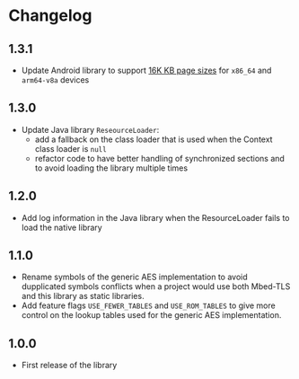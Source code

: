 # Changelog

## 1.3.1

- Update Android library to support [16K KB page sizes](https://developer.android.com/guide/practices/page-sizes) for `x86_64` and `arm64-v8a` devices

## 1.3.0

- Update Java library `ReseourceLoader`:
  - add a fallback on the class loader that is used when the Context class loader is `null`
  - refactor code to have better handling of synchronized sections and to avoid loading the library multiple times

## 1.2.0

- Add log information in the Java library when the ResourceLoader fails to load the native library

## 1.1.0

- Rename symbols of the generic AES implementation to avoid dupplicated symbols conflicts when a project would use both Mbed-TLS and this library as static libraries.
- Add feature flags `USE_FEWER_TABLES` and `USE_ROM_TABLES` to give more control on the lookup tables used for the generic AES implementation.

## 1.0.0

- First release of the library
